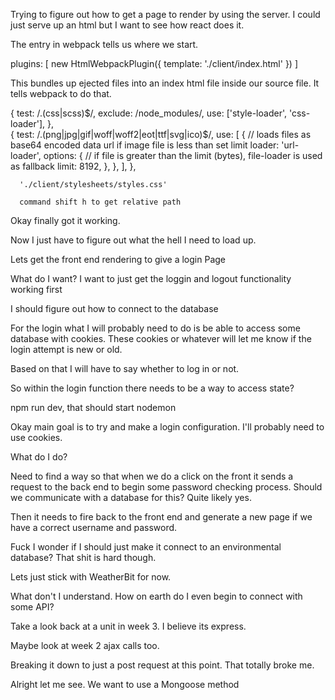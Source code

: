 Trying to figure out how to get a page to render by using the server. I could just serve up an html but I want to see how react does it.

The entry in webpack tells us where we start.

 plugins: [
        new HtmlWebpackPlugin({
            template: './client/index.html'
        })
    ]

This bundles up ejected files into an index html file inside our source file. It tells webpack to do that.


{
            test: /.(css|scss)$/,
            exclude: /node_modules/,
            use: ['style-loader', 'css-loader'],
          },     
           {
            test: /\.(png|jpg|gif|woff|woff2|eot|ttf|svg|ico)$/,
            use: [
              {
                // loads files as base64 encoded data url if image file is less than set limit
                loader: 'url-loader',
                options: {
                  // if file is greater than the limit (bytes), file-loader is used as fallback
                  limit: 8192,
                },
            },
        ],
      },

      './client/stylesheets/styles.css'

      command shift h to get relative path

Okay finally got it working.

Now I just have to figure out what the hell I need to load up.


Lets get the front end rendering to give a login Page

What do I want? I want to just get the loggin and logout functionality working first

I should figure out how to connect to the database

For the login what I will probably need to do is be able to access some database with cookies. These cookies or whatever will let me know if the login attempt is new or old.

Based on that I will have to say whether to log in or not.

So within the login function there needs to be a way to access state?

npm run dev, that should start nodemon

Okay main goal is to try and make a login configuration. I'll probably need to use cookies.

What do I do?

Need to find a way so that when we do a click on the front it sends a request to the back end to begin some password checking process. Should we communicate with a database for this? Quite likely yes.

Then it needs to fire back to the front end and generate a new page if we have a correct username and password.

Fuck I wonder if I should just make it connect to an environmental database? That shit is hard though.

Lets just stick with WeatherBit for now.

What don't I understand. How on earth do I even begin to connect with some API?

Take a look back at a unit in week 3. I believe its express.

Maybe look at week 2 ajax calls too.


Breaking it down to just a post request at this point. That totally broke me.

Alright let me see. We want to use a Mongoose method